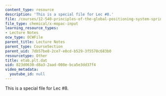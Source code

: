 ```yaml
---
content_type: resource
description: 'This is a special file for Lec #8.'
file: /courses/12-540-principles-of-the-global-positioning-system-spring-2012/823d0630d8a32aad008ebca5e3dd37f4_etab.plt.dat
file_type: chemical/x-mopac-input
learning_resource_types:
- Lecture Notes
ocw_type: OCWFile
parent_title: Lecture Notes
parent_type: CourseSection
parent_uid: 7db57be8-2ce7-e0cd-b529-3f5578c683b0
resourcetype: Other
title: etab.plt.dat
uid: 823d0630-d8a3-2aad-008e-bca5e3dd37f4
video_metadata:
  youtube_id: null
---
```

This is a special file for Lec #8.

